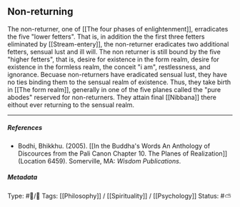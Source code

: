 ## Non-returning  # 

The non-returner, one of [[The four phases of enlightenment]], erradicates the five "lower fetters". That is, in addition the the first three fetters eliminated by [[Stream-entery]], the non-returner eradicates two additional fetters, sensual lust and ill will. The non returner is still bound by the five "higher fetters", that is, desire for existence in the form realm, desire for existence in the formless realm, the conceit "i am", restlessness, and ignorance. Becuase non-returners have eradicated sensual lust, they have no ties binding them to the sensual realm of existence. Thus, they take birth in [[The form realm]], generally in one of the five planes called the "pure abodes" reserved for non-returners. They attain final [[Nibbana]] there eithout ever returning to the sensual realm.

___

##### References

- Bodhi, Bhikkhu. (2005). [[In the Buddha's Words An Anthology of Discources from the Pali Canon Chapter 10. The Planes of Realization]]  (Location 6459). Somerville, MA: _Wisdom Publications_.

##### Metadata

Type: #🔵/🔵 
Tags: [[Philosophy]] / [[Spirituality]] / [[Psychology]] 
Status: #⛅️ 